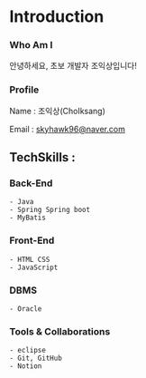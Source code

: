 <h1>Introduction</h1>

### Who Am I
안녕하세요, 초보 개발자 조익상입니다!

### Profile
Name : 조익상(ChoIksang)

Email : skyhawk96@naver.com

<h2>TechSkills : </h2>

### Back-End
	- Java
	- Spring Spring boot
	- MyBatis
### Front-End
	- HTML CSS
	- JavaScript
### DBMS
	- Oracle
### Tools & Collaborations
	- eclipse
 	- Git, GitHub
	- Notion



<!--
**iksangCho/iksangCho** is a ✨ _special_ ✨ repository because its `README.md` (this file) appears on your GitHub profile.

Here are some ideas to get you started:

- 🔭 I’m currently working on ...
- 🌱 I’m currently learning ...
- 👯 I’m looking to collaborate on ...
- 🤔 I’m looking for help with ...
- 💬 Ask me about ...
- 📫 How to reach me: ...
- 😄 Pronouns: ...
- ⚡ Fun fact: ...
-->

